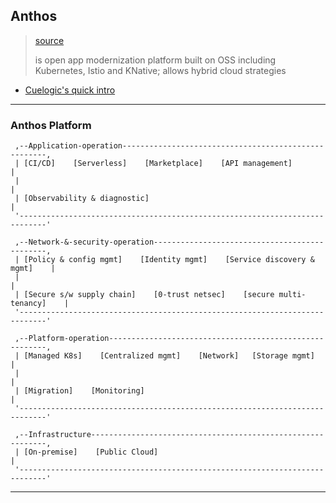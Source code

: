 
## Anthos

> [source](https://cloud.google.com/anthos/)
>
> is open app modernization platform built on OSS including Kubernetes, Istio and KNative; allows hybrid cloud strategies

* [Cuelogic's quick intro](./curlogic--intro.md)

---

### Anthos Platform

```
 ,--Application-operation-----------------------------------------------------,
 | [CI/CD]    [Serverless]    [Marketplace]    [API management]               |
 |                                                                            |
 | [Observability & diagnostic]                                               |
 '----------------------------------------------------------------------------'

 ,--Network-&-security-operation----------------------------------------------,
 | [Policy & config mgmt]    [Identity mgmt]    [Service discovery & mgmt]    |
 |                                                                            |
 | [Secure s/w supply chain]    [0-trust netsec]    [secure multi-tenancy]    |
 '----------------------------------------------------------------------------'

 ,--Platform-operation--------------------------------------------------------,
 | [Managed K8s]    [Centralized mgmt]    [Network]   [Storage mgmt]          |
 |                                                                            |
 | [Migration]    [Monitoring]                                                |
 '----------------------------------------------------------------------------'

 ,--Infrastructure------------------------------------------------------------,
 | [On-premise]    [Public Cloud]                                             |
 '----------------------------------------------------------------------------'
```

---
